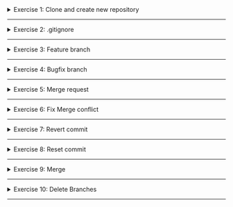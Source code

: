 <details>
<summary>Exercise 1: Clone and create new repository </summary>
 <br />

**steps:**
```sh

# clone repository & change into project dir
git clone git@gitlab.com:devops-bootcamp3/git-project.git
cd git-project

# remove remote repo reference and create your own local repository
rm -rf .git
git init
git add .
git commit -m "Initial commit"

# create git repository on Gitlab and push your newly created local repository to it
git remote add origin https://github.com/fsiegrist/devops-bootcamp-03-git.git
git push -u origin main

```

</details>

******

<details>
<summary>Exercise 2: .gitignore </summary>
 <br />

**create .gitignore file with following entries**
```sh
.idea 
.DS_Store
out 
build
```

**remove cached commited files and commit .gitignore file**
```sh
git rm --cached .DS_Store

# -r for directories
git rm -r --cached .idea
git rm -r --cached out
git rm -r --cached build

# commit & push the changes
git add .
git commit -m "remove ignored files"
git push
```

</details>

******

<details>
<summary>Exercise 3: Feature branch </summary>
 <br />

**steps**
```sh
# create feature branch
git checkout -b feature/changes

# in build.gradle file, line 18, locate the "logstash-logback-encoder" library 
# change version from '5.2' to '6.6'
compile group: 'net.logstash.logback', name: 'logstash-logback-encoder', version: '6.6'

# locate index.html file in src/main/webapp folder
# on line 9, add the image url with 
<img src="https://www.careeraddict.com/uploads/article/58721/illustration-group-people-team-meeting.jpg" width="" />

# check and commit  changes
git diff
git add .
git commit -m "Upgrade logback library and add image url"

# pull remote changes and push your changes to remote
git pull -r 
git push
```

</details>

******

<details>
<summary>Exercise 4: Bugfix branch </summary>
 <br />

**steps**
```sh
# create bugfix branch
git checkout -b bugfix/changes

# in Application.java file in src/main/java/com, line 22, fix the spelling error
log.info("Java app started");

# check and commit  changes
git diff
git add .
git commit -m "Fix spelling error"

# pull remote changes and push your changes to remote
git pull -r 
git push
```

</details>

******

<details>
<summary>Exercise 5: Merge request </summary>
 <br />

**steps**
```sh
# merge feature branch into master. Alternatively do the merge from Gitlab UI
git checkout master
git merge feature/changes 

# push the merge to remote master
git push
```

</details>

******

<details>
<summary>Exercise 6: Fix Merge conflict </summary>
 <br />

**steps**
```sh
# switch to bugfix branch
git checkout bugfix/changes

# in build.gradle file, line 18, locate the "logstash-logback-encoder" library 
# change version from '5.2' to '6.2'
compile group: 'net.logstash.logback', name: 'logstash-logback-encoder', version: '6.2'

# commit change locally
git add .
git commit -m "upgrade logger library version"

# bring bugfix branch uptodate with master branch. Alternatively do the merge from Gitlab UI
git merge master

# you will get a merge conflict here for build.gradle file, like 18, logback library version 

# fix merge conflict and when done check the state
git status

# if all fixed, you can commit and push the merge into your bugfix branch
git push

```

</details>

******

<details>
<summary>Exercise 7: Revert commit </summary>
 <br />

**steps**
```sh
# on bugfix branch

# locate index.html in src/main/webapp, line 11 & fix spelling error
<li>Sarah - Full stack devloper</li>

# commit change locally
git add .
git commit -m "Fix spelling error"

# locate index.html in src/main/webapp, line 11 & set image url
<img src="https://3kcz333h8wih3px3rh3vhfv3-wpengine.netdna-ssl.com/wp-content/uploads/2018/10/effective-meetings.jpg" width="" />

# commit change locally
git add .
git commit -m "Set image url"

# push both commits to remote
git push

# revert last commit and push the revertion into remote repo
git revert HEAD
git push

```

</details>

******

<details>
<summary>Exercise 8: Reset commit </summary>
 <br />

**steps**
```sh
# on bugfix branch

# locate index.html in src/main/webapp, line 15 & make change
<li>Bruno - DevOps engineer</li>

# commit change locally
git add .
git commit -m "Adjust employee role description"

# reset the last local commit, meaning move to the previous commit
git reset --hard HEAD~

```

</details>

******

<details>
<summary>Exercise 9: Merge </summary>
 <br />

**steps**
```sh
# merge bugfix branch into master
git checkout master
git merge bugfix/changes

```

</details>

******

<details>
<summary>Exercise 10: Delete Branches </summary>
 <br />

**steps**
```sh
# delete branches remotely via Gitlab UI

# delete branches locally with CLI
git branch -D bugfix/changes
git branch -D feature/changes

```

</details>

******
